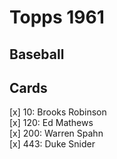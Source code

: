 # Topps 1961 
## Baseball

## Cards

[x] 10: Brooks Robinson <br>[x] 120: Ed Mathews <br>[x] 200: Warren Spahn <br>[x] 443: Duke Snider <br>